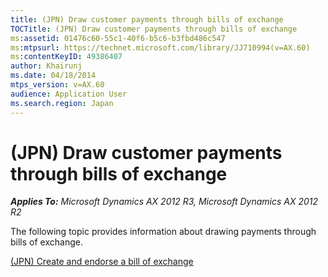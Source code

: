 ```yaml
---
title: (JPN) Draw customer payments through bills of exchange
TOCTitle: (JPN) Draw customer payments through bills of exchange
ms:assetid: 01476c60-55c1-40f6-b5c6-b3fbd486c547
ms:mtpsurl: https://technet.microsoft.com/library/JJ710994(v=AX.60)
ms:contentKeyID: 49386407
author: Khairunj
ms.date: 04/18/2014
mtps_version: v=AX.60
audience: Application User
ms.search.region: Japan
---
```


# (JPN) Draw customer payments through bills of exchange 


_**Applies To:** Microsoft Dynamics AX 2012 R3, Microsoft Dynamics AX 2012 R2_

The following topic provides information about drawing payments through bills of exchange.

[(JPN) Create and endorse a bill of exchange](jpn-create-and-endorse-a-bill-of-exchange.md)

  


